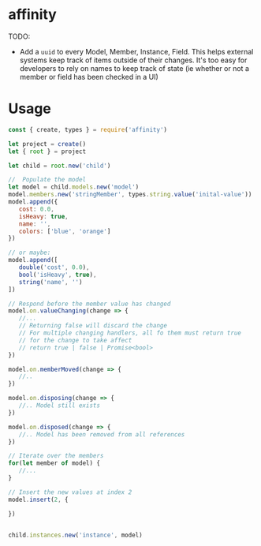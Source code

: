 # affinity

TODO:
- Add a `uuid` to every Model, Member, Instance, Field. This helps external systems keep track of items outside of their changes. It's too easy for developers to rely on names to keep track of state (ie whether or not a member or field has been checked in a UI)

# Usage

```js
const { create, types } = require('affinity')

let project = create()
let { root } = project

let child = root.new('child')

//  Populate the model
let model = child.models.new('model')
model.members.new('stringMember', types.string.value('inital-value'))
model.append({
   cost: 0.0,
   isHeavy: true,
   name: '',
   colors: ['blue', 'orange']
})

// or maybe:
model.append([
   double('cost', 0.0),
   bool('isHeavy', true),
   string('name', '')
])

// Respond before the member value has changed
model.on.valueChanging(change => {
   //...
   // Returning false will discard the change
   // For multiple changing handlers, all fo them must return true
   // for the change to take affect
   // return true | false | Promise<bool>
})

model.on.memberMoved(change => {
   //..
})

model.on.disposing(change => {
   //.. Model still exists
})

model.on.disposed(change => {
   //.. Model has been removed from all references
})

// Iterate over the members
for(let member of model) {
   //...
}

// Insert the new values at index 2
model.insert(2, {

})


child.instances.new('instance', model)
```
